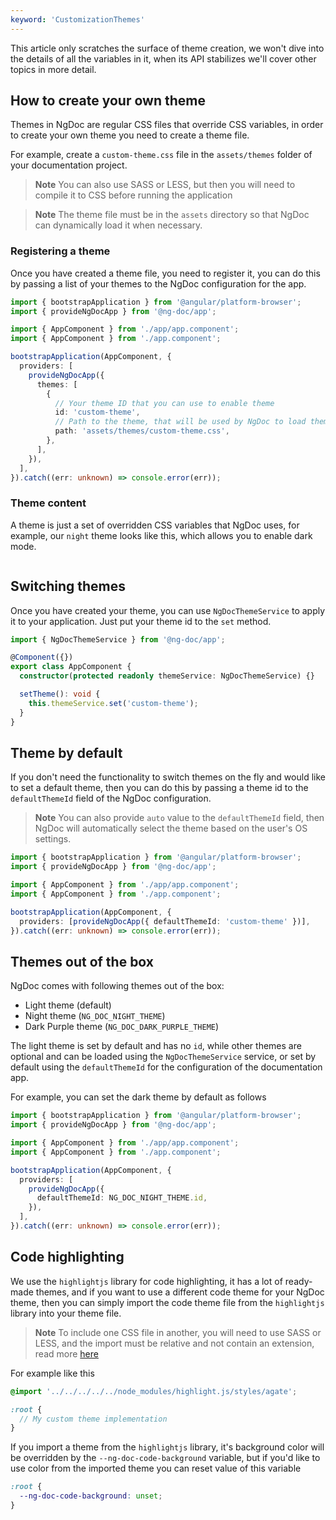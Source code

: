 ```yaml
---
keyword: 'CustomizationThemes'
---
```


This article only scratches the surface of theme creation, we won't dive into the details of all the
variables in it, when its API stabilizes we'll cover other topics in more detail.

## How to create your own theme

Themes in NgDoc are regular CSS files that override CSS variables, in order to create your own theme
you need to create a theme file.

For example, create a `custom-theme.css` file in the `assets/themes` folder of your documentation
project.

> **Note**
> You can also use SASS or LESS, but then you will need to compile it to CSS before running the
> application

> **Note**
> The theme file must be in the `assets` directory so that NgDoc can dynamically load it when
> necessary.

### Registering a theme

Once you have created a theme file, you need to register it, you can do this by passing a list of
your themes to the NgDoc configuration for the app.

```typescript name="main.ts"
import { bootstrapApplication } from '@angular/platform-browser';
import { provideNgDocApp } from '@ng-doc/app';

import { AppComponent } from './app/app.component';
import { AppComponent } from './app.component';

bootstrapApplication(AppComponent, {
  providers: [
    provideNgDocApp({
      themes: [
        {
          // Your theme ID that you can use to enable theme
          id: 'custom-theme',
          // Path to the theme, that will be used by NgDoc to load theme
          path: 'assets/themes/custom-theme.css',
        },
      ],
    }),
  ],
}).catch((err: unknown) => console.error(err));
```

### Theme content

A theme is just a set of overridden CSS variables that NgDoc uses, for example, our `night` theme
looks like this, which allows you to enable dark mode.

```scss file="../../../../../libs/app/styles/themes/dark.scss" name="dark.scss"

```

## Switching themes

Once you have created your theme, you can use `NgDocThemeService` to apply it to your application.
Just put your theme id to the `set` method.

```typescript name="app.component.ts" {8}
import { NgDocThemeService } from '@ng-doc/app';

@Component({})
export class AppComponent {
  constructor(protected readonly themeService: NgDocThemeService) {}

  setTheme(): void {
    this.themeService.set('custom-theme');
  }
}
```

## Theme by default

If you don't need the functionality to switch themes on the fly and would like to set a default
theme, then you can do this by passing a theme id to the `defaultThemeId` field of the NgDoc
configuration.

> **Note**
> You can also provide `auto` value to the `defaultThemeId` field, then NgDoc will automatically
> select the theme based on the user's OS settings.

```typescript name="main.ts" {8}
import { bootstrapApplication } from '@angular/platform-browser';
import { provideNgDocApp } from '@ng-doc/app';

import { AppComponent } from './app/app.component';
import { AppComponent } from './app.component';

bootstrapApplication(AppComponent, {
  providers: [provideNgDocApp({ defaultThemeId: 'custom-theme' })],
}).catch((err: unknown) => console.error(err));
```

## Themes out of the box

NgDoc comes with following themes out of the box:

- Light theme (default)
- Night theme (`NG_DOC_NIGHT_THEME`)
- Dark Purple theme (`NG_DOC_DARK_PURPLE_THEME`)

The light theme is set by default and has no `id`, while other themes are optional and can be
loaded using the `NgDocThemeService` service, or set by default using the `defaultThemeId` for
the configuration of the documentation app.

For example, you can set the dark theme by default as follows

```typescript name="main.ts" {7}
import { bootstrapApplication } from '@angular/platform-browser';
import { provideNgDocApp } from '@ng-doc/app';

import { AppComponent } from './app/app.component';
import { AppComponent } from './app.component';

bootstrapApplication(AppComponent, {
  providers: [
    provideNgDocApp({
      defaultThemeId: NG_DOC_NIGHT_THEME.id,
    }),
  ],
}).catch((err: unknown) => console.error(err));
```

## Code highlighting

We use the `highlightjs` library for code highlighting, it has a lot of ready-made themes, and if
you want to use a different code theme for your NgDoc theme, then you can simply import the code
theme file
from the `highlightjs` library into your theme file.

> **Note**
> To include one CSS file in another, you will need to use SASS or LESS, and the import must be
> relative and not contain an extension, read
> more [here](https://sass-lang.com/blog/feature-watchcss-imports-and-css-compatibility)

For example like this

```scss name="custom-theme.scss"
@import '../../../../../node_modules/highlight.js/styles/agate';

:root {
  // My custom theme implementation
}
```

If you import a theme from the `highlightjs` library, it's background color will be overridden by
the `--ng-doc-code-background` variable, but if you'd like to use color from the imported theme
you can reset value of this variable

```scss name="styles.scss"
:root {
  --ng-doc-code-background: unset;
}
```

